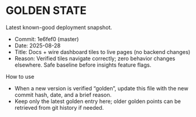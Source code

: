 # GOLDEN STATE

Latest known-good deployment snapshot.

- Commit: 1e6fef0 (master)
- Date: 2025-08-28
- Title: Docs + wire dashboard tiles to live pages (no backend changes)
- Reason: Verified tiles navigate correctly; zero behavior changes elsewhere. Safe baseline before insights feature flags.

How to use
- When a new version is verified “golden”, update this file with the new commit hash, date, and a brief reason.
- Keep only the latest golden entry here; older golden points can be retrieved from git history if needed.
